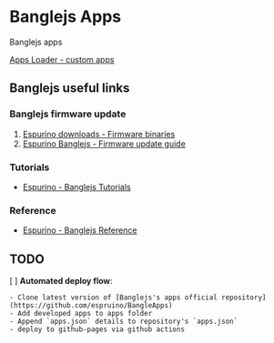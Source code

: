 # Banglejs Apps

Banglejs apps

[Apps Loader - custom apps](https://dmenezesgabriel.github.io/banglejs-apps/)

## Banglejs useful links

### Banglejs firmware update

1. [Espurino downloads - Firmware binaries](https://www.espruino.com/Download)
2. [Espurino Banglejs - Firmware update guide](https://www.espruino.com/Bangle.js#firmware-updates)

### Tutorials

- [Espurino - Banglejs Tutorials](https://www.espruino.com/Bangle.js#tutorials)

### Reference

- [Espurino - Banglejs Reference](https://banglejs.com/reference#t_l_Bangle_accel)

## TODO

[ ] **Automated deploy flow**:

    - Clone latest version of [Banglejs's apps official repository](https://github.com/espruino/BangleApps)
    - Add developed apps to apps folder
    - Append `apps.json` details to repository's `apps.json`
    - deploy to github-pages via github actions
